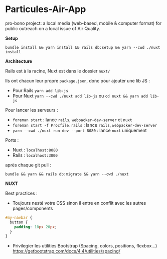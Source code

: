 # Particules-Air-App

pro-bono project: a local media (web-based, mobile &amp; computer format) for public outreach on a local issue of Air Quality.

**Setup**

`bundle install && yarn install && rails db:setup && yarn --cwd ./nuxt install`

**Architecture**

Rails est à la racine, Nuxt est dans le dossier `nuxt/`

Ils ont chacun leur propre `package.json`, donc pour ajouter une lib JS :

- Pour Rails `yarn add lib-js`
- Pour Nuxt `yarn --cwd ./nuxt add lib-js` ou `cd nuxt && yarn add lib-js`

Pour lancer les serveurs :

- `foreman start` : lance `rails`, `webpacker-dev-server` et `nuxt`
- `foreman start -f Procfile.rails` : lance `rails`, `webpacker-dev-server`
- `yarn --cwd ./nuxt run dev --port 8080` : lance `nuxt` uniquement

Ports :

- Nuxt : `localhost:8080`
- Rails : `localhost:3000`

après chaque git pull :

```
bundle && yarn && rails db:migrate && yarn --cwd ./nuxt
```

**NUXT**

Best practices :

- Toujours nesté votre CSS sinon il entre en conflit avec les autres pages/components

```scss
#my-navbar {
  button {
    padding: 10px 20px;
  }
}
```

- Privilegier les utilities Bootstrap (Spacing, colors, positions, flexbox...) https://getbootstrap.com/docs/4.4/utilities/spacing/
